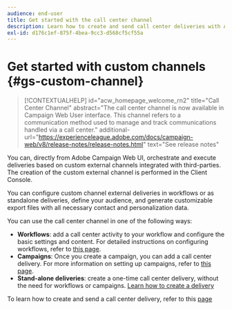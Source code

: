 ```yaml
---
audience: end-user
title: Get started with the call center channel
description: Learn how to create and send call center deliveries with Adobe Campaign Web
exl-id: d176c1ef-875f-4bea-9cc3-d568cf5cf55a
---
```

# Get started with custom channels {#gs-custom-channel}

>[!CONTEXTUALHELP]
>id="acw_homepage_welcome_rn2"
>title="Call Center Channel"
>abstract="The call center channel is now available in Campaign Web User interface. This channel refers to a communication method used to manage and track communications handled via a call center."
>additional-url="https://experienceleague.adobe.com/docs/campaign-web/v8/release-notes/release-notes.html" text="See release notes"

You can, directly from Adobe Campaign Web UI, orchestrate and execute deliveries based on  custom external channels integrated with third-parties. The creation of the custom external channel is performed in the Client Console.

You can configure custom channel external deliveries in workflows or as standalone deliveries, define your audience, and generate customizable export files with all necessary contact and personalization data.

You can use the call center channel in one of the following ways:

* **Workflows**: add a call center activity to your workflow and configure the basic settings and content. For detailed instructions on configuring workflows, refer to [this page](../workflows/gs-workflow-creation.md).
* **Campaigns**: Once you create a campaign, you can add a call center delivery. For more information on setting up campaigns, refer to [this page](../campaigns/gs-campaigns.md).
* **Stand-alone deliveries**: create a one-time call center delivery, without the need for workflows or campaigns. [Learn how to create a delivery](../msg/gs-deliveries.md)

To learn how to create and send a call center delivery, refer to this [page](../call-center/create-call-center.md)
